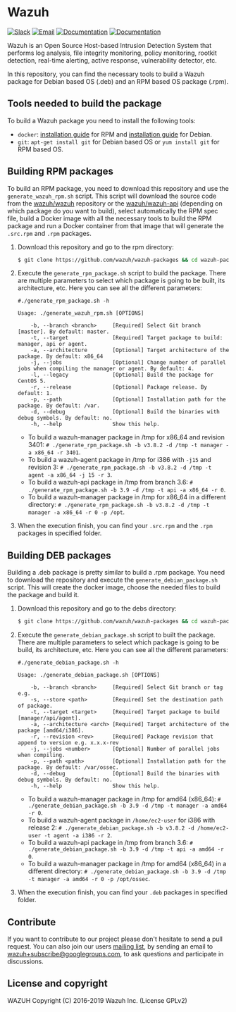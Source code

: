 Wazuh
=====

[![Slack](https://img.shields.io/badge/slack-join-blue.svg)](https://wazuh.com/community/join-us-on-slack/)
[![Email](https://img.shields.io/badge/email-join-blue.svg)](https://groups.google.com/forum/#!forum/wazuh)
[![Documentation](https://img.shields.io/badge/docs-view-green.svg)](https://documentation.wazuh.com)
[![Documentation](https://img.shields.io/badge/web-view-green.svg)](https://wazuh.com)

Wazuh is an Open Source Host-based Intrusion Detection System that performs log analysis, file integrity monitoring, policy monitoring, rootkit detection, real-time alerting, active response, vulnerability detector, etc.

In this repository, you can find the necessary tools to build a Wazuh package for Debian based OS (.deb) and an RPM based OS package (.rpm).

## Tools needed to build the package

To build a Wazuh package you need to install the following tools:
  - `docker`: [installation guide](https://docs.docker.com/install/linux/docker-ce/centos/) for RPM and [installation guide](https://docs.docker.com/install/linux/docker-ce/debian/) for Debian.
  - `git`: `apt-get install git` for Debian based OS or `yum install git` for RPM based OS.

## Building RPM packages

To build an RPM package, you need to download this repository and use the `generate_wazuh_rpm.sh` script. This script will download the source code from the [wazuh/wazuh](https://github.com/wazuh/wazuh) repository or the [wazuh/wazuh-api](https://github.com/wazuh/wazuh-api) (depending on which package do you want to build), select automatically the RPM spec file, build a Docker image with all the necessary tools to build the RPM package and run a Docker container from that image that will generate the `.src.rpm` and `.rpm` packages.

1. Download this repository and go to the rpm directory:
    ```bash
    $ git clone https://github.com/wazuh/wazuh-packages && cd wazuh-packages/rpms
    ```

2. Execute the `generate_rpm_package.sh` script to build the package. There are multiple parameters to select which package is going to be built, its architecture, etc. Here you can see all the different parameters:
    ```shellsession
    #./generate_rpm_package.sh -h

    Usage: ./generate_wazuh_rpm.sh [OPTIONS]

        -b, --branch <branch>     [Required] Select Git branch [master]. By default: master.
        -t, --target              [Required] Target package to build: manager, api or agent.
        -a, --architecture        [Optional] Target architecture of the package. By default: x86_64
        -j, --jobs                [Optional] Change number of parallel jobs when compiling the manager or agent. By default: 4.
        -l, --legacy              [Optional] Build the package for CentOS 5.
        -r, --release             [Optional] Package release. By default: 1.
        -p, --path                [Optional] Installation path for the package. By default: /var.
        -d, --debug               [Optional] Build the binaries with debug symbols. By default: no.
        -h, --help                Show this help.
    ```
    * To build a wazuh-manager package in /tmp for x86_64 and revision 3401:
        `# ./generate_rpm_package.sh -b v3.8.2 -d /tmp -t manager -a x86_64 -r 3401`.
    * To build a wazuh-agent package in /tmp for i386 with `-j15` and revision 3:
        `# ./generate_rpm_package.sh -b v3.8.2 -d /tmp -t agent -a x86_64 -j 15 -r 3`.
    * To build a wazuh-api package in /tmp from branch 3.6:
        `# ./generate_rpm_package.sh -b 3.9 -d /tmp -t api -a x86_64 -r 0`.
    * To build a wazuh-manager package in /tmp for x86_64 in a different directory:
        `# ./generate_rpm_package.sh -b v3.8.2 -d /tmp -t manager -a x86_64 -r 0 -p /opt`.
3. When the execution finish, you can find your `.src.rpm` and the `.rpm` packages in specified folder.


## Building DEB packages

Building a .deb package is pretty similar to build a .rpm package. You need to download the repository and execute the `generate_debian_package.sh` script. This will create the docker image, choose the needed files to build the package and build it.

1. Download this repository and go to the debs directory:
    ```bash
    $ git clone https://github.com/wazuh/wazuh-packages && cd wazuh-packages/debs
    ```

2. Execute the `generate_debian_package.sh` script to built the package. There are multiple parameters to select which package is going to be build, its architecture, etc. Here you can see all the different parameters:
      ```shellsession
      #./generate_debian_package.sh -h

      Usage: ./generate_debian_package.sh [OPTIONS]

          -b, --branch <branch>     [Required] Select Git branch or tag e.g.
          -s, --store <path>        [Required] Set the destination path of package.
          -t, --target <target>     [Required] Target package to build [manager/api/agent].
          -a, --architecture <arch> [Required] Target architecture of the package [amd64/i386].
          -r, --revision <rev>      [Required] Package revision that append to version e.g. x.x.x-rev
          -j, --jobs <number>       [Optional] Number of parallel jobs when compiling.
          -p, --path <path>         [Optional] Installation path for the package. By default: /var/ossec.
          -d, --debug               [Optional] Build the binaries with debug symbols. By default: no.
          -h, --help                Show this help.

      ```
    * To build a wazuh-manager package in /tmp for amd64 (x86_64):
        `# ./generate_debian_package.sh -b 3.9 -d /tmp -t manager -a amd64 -r 0`.
    * To build a wazuh-agent package in `/home/ec2-user` for i386 with release 2:
        `# ./generate_debian_package.sh -b v3.8.2 -d /home/ec2-user -t agent -a i386 -r 2`.
    * To build a wazuh-api package in /tmp from branch 3.6:
        `# ./generate_debian_package.sh -b 3.9 -d /tmp -t api -a amd64 -r 0`.
    * To build a wazuh-manager package in /tmp for amd64 (x86_64) in a different directory:
        `# ./generate_debian_package.sh -b 3.9 -d /tmp -t manager -a amd64 -r 0 -p /opt/ossec`.
3. When the execution finish, you can find your `.deb` packages in specified folder.

## Contribute

If you want to contribute to our project please don't hesitate to send a pull request. You can also join our users [mailing list](https://groups.google.com/d/forum/wazuh), by sending an email to [wazuh+subscribe@googlegroups.com](mailto:wazuh+subscribe@googlegroups.com), to ask questions and participate in discussions.

## License and copyright

WAZUH
Copyright (C) 2016-2019 Wazuh Inc.  (License GPLv2)
